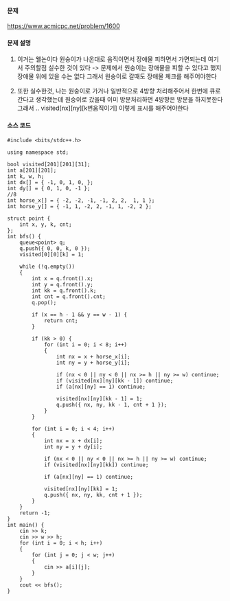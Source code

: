 #### 문제 
https://www.acmicpc.net/problem/1600

#### 문제 설명
1. 이거는 웰논이다 원숭이가 나온대로 움직이면서 장애물 피하면서 가면되는데 여기서 주의할점 실수한 것이 있다 -> 문제에서 원숭이는 장애물을 피할 수 있다고 했지 장애물 위에 있을 수는 없다 그래서 원숭이로 갈때도 장애물 체크를 해주어야한다 

2. 또한 실수한것, 나는 원숭이로 가거나 일반적으로 4방향 처리해주어서 한번에 큐로 간다고 생각했는데 원숭이로 갔을때 이미 방문처리하면 4방향은 방문을 하지못한다 그래서 .. visited[nx][ny][k번움직이기] 이렇게 표시를 해주어야한다 



#### 소스 코드 
````
#include <bits/stdc++.h>

using namespace std;

bool visited[201][201][31];
int a[201][201];
int k, w, h;
int dx[] = { -1, 0, 1, 0, };
int dy[] = { 0, 1, 0, -1 };
//8
int horse_x[] = { -2, -2, -1, -1, 2, 2,  1, 1 };
int horse_y[] = { -1, 1, -2, 2, -1, 1, -2, 2 };

struct point {
	int x, y, k, cnt;
};
int bfs() {
	queue<point> q;
	q.push({ 0, 0, k, 0 });
	visited[0][0][k] = 1;

	while (!q.empty())
	{
		int x = q.front().x;
		int y = q.front().y;
		int kk = q.front().k;
		int cnt = q.front().cnt;
		q.pop();

		if (x == h - 1 && y == w - 1) {
			return cnt;
		}

		if (kk > 0) {
			for (int i = 0; i < 8; i++)
			{
				int nx = x + horse_x[i];
				int ny = y + horse_y[i];

				if (nx < 0 || ny < 0 || nx >= h || ny >= w) continue;
				if (visited[nx][ny][kk - 1]) continue;
				if (a[nx][ny] == 1) continue;

				visited[nx][ny][kk - 1] = 1;
				q.push({ nx, ny, kk - 1, cnt + 1 });
			}
		}

		for (int i = 0; i < 4; i++)
		{
			int nx = x + dx[i];
			int ny = y + dy[i];

			if (nx < 0 || ny < 0 || nx >= h || ny >= w) continue;
			if (visited[nx][ny][kk]) continue;
			
			if (a[nx][ny] == 1) continue;

			visited[nx][ny][kk] = 1;
			q.push({ nx, ny, kk, cnt + 1 });
		}
	}
	return -1;
}
int main() {
	cin >> k;
	cin >> w >> h;
	for (int i = 0; i < h; i++)
	{
		for (int j = 0; j < w; j++)
		{
			cin >> a[i][j];
		}
	}
	cout << bfs();
}
````